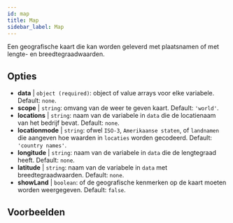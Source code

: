 ```yaml
---
id: map
title: Map
sidebar_label: Map
---
```


Een geografische kaart die kan worden geleverd met plaatsnamen of met lengte- en breedtegraadwaarden.

## Opties

* __data__ | `object (required)`: object of value arrays voor elke variabele. Default: `none`.
* __scope__ | `string`: omvang van de weer te geven kaart. Default: `'world'`.
* __locations__ | `string`: naam van de variabele in `data` die de locatienaam van het bedrijf bevat. Default: `none`.
* __locationmode__ | `string`: ofwel `ISO-3`, `Amerikaanse staten`, of `landnamen` die aangeven hoe waarden in `locaties` worden gecodeerd. Default: `'country names'`.
* __longitude__ | `string`: naam van de variabele in `data` die de lengtegraad heeft. Default: `none`.
* __latitude__ | `string`: naam van de variabele in `data` met breedtegraadwaarden. Default: `none`.
* __showLand__ | `boolean`: of de geografische kenmerken op de kaart moeten worden weergegeven. Default: `false`.


## Voorbeelden
